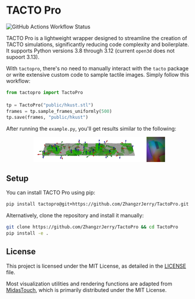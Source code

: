 # TACTO Pro

![GitHub Actions Workflow Status](https://img.shields.io/github/actions/workflow/status/zhangzrjerry/tactopro/python-package.yml)

TACTO Pro is a lightweight wrapper designed to streamline the creation of TACTO simulations, significantly reducing code complexity and boilerplate. It supports Python versions 3.8 through 3.12 (current `open3d` does not supoort 3.13).

With `tactopro`, there's no need to manually interact with the `tacto` package or write extensive custom code to sample tactile images. Simply follow this workflow:

```py
from tactopro import TactoPro

tp = TactoPro("public/hkust.stl")
frames = tp.sample_frames_uniformly(500)
tp.save(frames, "public/hkust")
```

After running the `example.py`, you'll get results similar to the following:

<p align="center"> 
    <img src="./public/hkust/illustration.png" width=60%>
    <img src="./public/hkust/rgbframes/17.png" width=10%>
</p>

## Setup

You can install TACTO Pro using pip:

```sh
pip install tactopro@git+https://github.com/ZhangzrJerry/TactoPro.git
```

Alternatively, clone the repository and install it manually:

```sh
git clone https://github.com/ZhangzrJerry/TactoPro && cd TactoPro
pip install -e .
```

## License

This project is licensed under the MIT License, as detailed in the [LICENSE](./LICENSE) file.

Most visualization utilities and rendering functions are adapted from [MidasTouch](https://github.com/facebookresearch/MidasTouch), which is primarily distributed under the MIT License.
